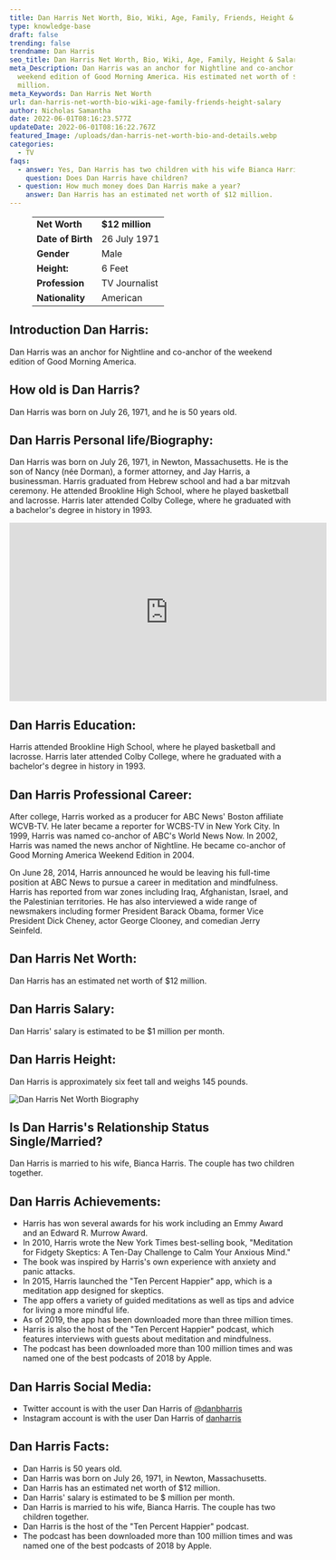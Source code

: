 ```yaml
---
title: Dan Harris Net Worth, Bio, Wiki, Age, Family, Friends, Height & Salary
type: knowledge-base
draft: false
trending: false
trendname: Dan Harris
seo_title: Dan Harris Net Worth, Bio, Wiki, Age, Family, Height & Salary - WorthKnow
meta_Description: Dan Harris was an anchor for Nightline and co-anchor of the
  weekend edition of Good Morning America. His estimated net worth of $12
  million.
meta_Keywords: Dan Harris Net Worth
url: dan-harris-net-worth-bio-wiki-age-family-friends-height-salary
author: Nicholas Samantha
date: 2022-06-01T08:16:23.577Z
updateDate: 2022-06-01T08:16:22.767Z
featured_Image: /uploads/dan-harris-net-worth-bio-and-details.webp
categories:
  - TV
faqs:
  - answer: Yes, Dan Harris has two children with his wife Bianca Harris.
    question: Does Dan Harris have children?
  - question: How much money does Dan Harris make a year?
    answer: Dan Harris has an estimated net worth of $12 million.
---
```

<figure class="wp-block-table is-style-stripes">
  <table>
    <tbody>
      <tr>
        <td>
          <strong>Net Worth</strong>
        </td>
        <td>
          <strong>$12 million</strong>
        </td>
      </tr>
      <tr>
        <td>
          <strong>Date of Birth</strong>
        </td>
        <td>26 July 1971</td>
      </tr>
      <tr>
        <td>
          <strong>Gender</strong>
        </td>
        <td>Male</td>
      </tr>
      <tr>
        <td>
          <strong>Height:</strong>
        </td>
        <td>6 Feet</td>
      </tr>
      <tr>
        <td>
          <strong>Profession</strong>
        </td>
        <td>TV Journalist</td>
      </tr>
      <tr>
        <td>
          <strong>Nationality</strong>
        </td>
        <td>American</td>
      </tr>
    </tbody>
  </table>
</figure>

## **Introduction Dan Harris:**

Dan Harris was an anchor for Nightline and co-anchor of the weekend edition of Good Morning America.

## **How old is Dan Harris?**

Dan Harris was born on July 26, 1971, and he is 50 years old.

## **Dan Harris Personal life/Biography:**

Dan Harris was born on July 26, 1971, in Newton, Massachusetts. He is the son of Nancy (née Dorman), a former attorney, and Jay Harris, a businessman. Harris graduated from Hebrew school and had a bar mitzvah ceremony. He attended Brookline High School, where he played basketball and lacrosse. Harris later attended Colby College, where he graduated with a bachelor's degree in history in 1993.

<iframe width="560" height="315" src="https://www.youtube.com/embed/Cr2Z89HkxRs" title="YouTube video player" frameborder="0" allow="accelerometer; autoplay; clipboard-write; encrypted-media; gyroscope; picture-in-picture" allowfullscreen></iframe>

## **Dan Harris Education:**

Harris attended Brookline High School, where he played basketball and lacrosse. Harris later attended Colby College, where he graduated with a bachelor's degree in history in 1993.

## **Dan Harris Professional Career:**

After college, Harris worked as a producer for ABC News' Boston affiliate WCVB-TV. He later became a reporter for WCBS-TV in New York City. In 1999, Harris was named co-anchor of ABC's World News Now. In 2002, Harris was named the news anchor of Nightline. He became co-anchor of Good Morning America Weekend Edition in 2004.

On June 28, 2014, Harris announced he would be leaving his full-time position at ABC News to pursue a career in meditation and mindfulness. Harris has reported from war zones including Iraq, Afghanistan, Israel, and the Palestinian territories. He has also interviewed a wide range of newsmakers including former President Barack Obama, former Vice President Dick Cheney, actor George Clooney, and comedian Jerry Seinfeld.

## **Dan Harris Net Worth:**

Dan Harris has an estimated net worth of $12 million.

## **Dan Harris Salary:**

Dan Harris' salary is estimated to be $1 million per month.

## **Dan Harris Height:**

Dan Harris is approximately six feet tall and weighs 145 pounds.

![Dan Harris Net Worth Biography](/uploads/dan-harris-net-worth-.webp)

## **Is Dan Harris's Relationship Status Single/Married?**

Dan Harris is married to his wife, Bianca Harris. The couple has two children together.

## **Dan Harris Achievements:**

* Harris has won several awards for his work including an Emmy Award and an Edward R. Murrow Award.
* In 2010, Harris wrote the New York Times best-selling book, "Meditation for Fidgety Skeptics: A Ten-Day Challenge to Calm Your Anxious Mind."
* The book was inspired by Harris's own experience with anxiety and panic attacks.
* In 2015, Harris launched the "Ten Percent Happier" app, which is a meditation app designed for skeptics.
* The app offers a variety of guided meditations as well as tips and advice for living a more mindful life.
* As of 2019, the app has been downloaded more than three million times.
*  Harris is also the host of the "Ten Percent Happier" podcast, which features interviews with guests about meditation and mindfulness.
* The podcast has been downloaded more than 100 million times and was named one of the best podcasts of 2018 by Apple.

## **Dan Harris Social Media:**

* Twitter account is with the user Dan Harris of <a href="https://twitter.com/danbharris" target="_blank" rel="nofollow" rel="noopener">@danbharris</a>
* Instagram account is with the user Dan Harris of <a href="https://www.instagram.com/danharris/" target="_blank" rel="nofollow" rel="noopener">danharris</a>

## **Dan Harris Facts:**

* Dan Harris is 50 years old.
* Dan Harris was born on July 26, 1971, in Newton, Massachusetts.
* Dan Harris has an estimated net worth of $12 million.
* Dan Harris' salary is estimated to be $ million per month.
* Dan Harris is married to his wife, Bianca Harris. The couple has two children together.
* Dan Harris is the host of the "Ten Percent Happier" podcast.
* The podcast has been downloaded more than 100 million times and was named one of the best podcasts of 2018 by Apple.